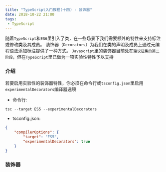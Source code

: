```yaml
---
title: "TypeScript入门教程(十四) - 装饰器"
date: 2018-10-22 21:00
tags:
 - TypeScript
---
```


随着`TypeScript`和`ES6`里引入了类，在一些场景下我们需要额外的特性来支持标注或修改类及其成员。 装饰器（`Decorators`）为我们在类的声明及成员上通过元编程语法添加标注提供了一种方式。 `Javascript`里的装饰器目前处在`建议征集的第二阶段`，但在`TypeScript`里已做为一项实验性特性予以支持

<!--more-->

### 介绍

若要启用实验性的装饰器特性，你必须在命令行或`tsconfig.json`里启用`experimentalDecorators`编译器选项

* 命令行:
```typescript
tsc --target ES5 --experimentalDecorators
```
* tsconfig.json:
```json
{
    "compilerOptions": {
        "target": "ES5",
        "experimentalDecorators": true
    }
}
```

### 装饰器

